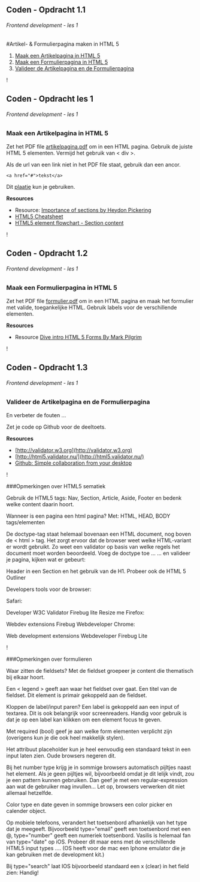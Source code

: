 

## Coden - Opdracht 1.1
###### Frontend development - les 1
#Artikel- & Formulierpagina maken in HTML 5

1. [Maak een Artikelpagina in HTML 5](#2)
2. [Maak een Formulierpagina in HTML 5](#3)
3. [Valideer de Artikelpagina en de Formulierpagina](#4)

!


## Coden - Opdracht les 1
###### Frontend development - les 1

### Maak een **Artikelpagina** in HTML 5
Zet het PDF file [artikelpagina.pdf](https://github.com/CMDA/FED1/blob/gh-pages/Opdrachten/assets/Artikelpagina%20-%20Opleiding%2020140908.pdf) om in een HTML pagina. Gebruik de juiste HTML 5 elementen. Vermijd het gebruik van < div >.

Als de url van een link niet in het PDF file staat, gebruik dan een ancor. 

	<a href="#">tekst</a>

Dit [plaatje](https://github.com/CMDA/FED1/blob/gh-pages/Opdrachten/CMDA%20Beeldtaal/beroepen.jpg?raw=true) kun je gebruiken. 


**Resources**

* Resource: [Importance of sections by Heydon Pickering](http://www.smashingmagazine.com/2013/01/18/the-importance-of-sections/)  
* [HTML5 Cheatsheet](http://www.testking.com/techking/infographics/ultimate-html5-cheatsheat/)  
* [HTML5 element flowchart - Section content](http://html5doctor.com/downloads/h5d-sectioning-flowchart.pdf)



!

## Coden - Opdracht 1.2
###### Frontend development - les 1

### Maak een **Formulierpagina** in HTML 5
Zet het PDF file [formulier.pdf](https://github.com/CMDA/FED1/blob/gh-pages/Opdrachten/assets/Formulierpagina%20-%20Aanmelden%2020140908.pdf) om in een HTML pagina en maak het formulier met valide, toegankelijke HTML. Gebruik labels voor de verschillende elementen. 

**Resources**

* Resource [Dive intro HTML 5 Forms By Mark Pilgrim](http://diveintohtml5.info/forms.html)


!

## Coden - Opdracht 1.3
###### Frontend development - les 1

### Valideer de Artikelpagina en de Formulierpagina 
En verbeter de fouten ...

Zet je code op Github voor de deeltoets. 


**Resources**

* [http://validator.w3.org](http://validator.w3.org)  
* [http://html5.validator.nu/](http://html5.validator.nu/)  
* [Github: Simple collaboration from your desktop](https://desktop.github.com)


!

###Opmerkingen over HTML5 sematiek

Gebruik de HTML5 tags: Nav, Section, Article, Aside, Footer en bedenk welke content daarin hoort.

Wanneer is een pagina een html pagina? Met: HTML, HEAD, BODY tags/elementen

De doctype-tag staat helemaal bovenaan een HTML document, nog boven de < html > tag. Het zorgt ervoor dat de browser weet welke HTML-variant er wordt gebruikt.
Zo weet een validator op basis van welke regels het document moet worden beoordeeld.
Voeg de doctype toe ...
... en valideer je pagina, kijken wat er gebeurt:


Header in een Section en het gebruik van de H1.
Probeer ook de HTML 5 Outliner


Developers tools voor de browser:

Safari:

Developer
W3C Validator
Firebug lite
Resize me
Firefox:

Webdev extensions
Firebug
Webdeveloper
Chrome:

Web development extensions
Webdeveloper
Firebug Lite




!

###Opmerkingen over formulieren

Waar zitten de fieldsets? 
Met de fieldset groepeer je content die thematisch bij elkaar hoort.

Een < legend > geeft aan waar het fieldset over gaat. Een titel van de fieldset. Dit element is primair gekoppeld aan de fieldset.

Kloppen de label/input paren?
Een label is gekoppeld aan een input of textarea. Dit is ook belangrijk voor screenreaders. Handig voor gebruik is dat je op een label kan klikken om een element focus te geven.

Met required (bool) geef je aan welke form elementen verplicht zijn (overigens kun je die ook heel makkelijk stylen).

Het attribuut placeholder kun je heel eenvoudig een standaard tekst in een input laten zien. Oude browsers negeren dit.

Bij het number type krijg je in sommige browsers automatisch pijltjes naast het element. Als je geen pijltjes wil, bijvoorbeeld omdat je dit lelijk vindt, zou je een pattern kunnen gebruiken. Dan geef je met een regular-expression aan wat de gebruiker mag invullen... Let op, browsers verwerken dit niet allemaal hetzelfde.

Color type en date geven in sommige browsers een color picker en calender object.

Op mobiele telefoons, verandert het toetsenbord afhankelijk van het type dat je meegeeft. Bijvoorbeeld type="email" geeft een toetsenbord met een @, type="number" geeft een numeriek toetsenbord. Vasilis is helemaal fan van type="date" op iOS. Probeer dit maar eens met de verschillende HTML5 input types .... (OS heeft voor de mac een Iphone emulator die je kan gebruiken met de development kit.)

Bij type="search" laat IOS bijvoorbeeld standaard een x (clear) in het field zien: Handig!

